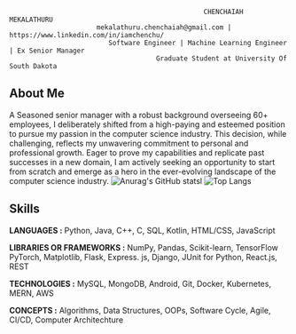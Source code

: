                                                      CHENCHAIAH MEKALATHURU
                          mekalathuru.chenchaiah@gmail.com | https://www.linkedin.com/in/iamchenchu/
                             Software Engineer | Machine Learning Engineer | Ex Senior Manager
                                         Graduate Student at University Of South Dakota

## About Me
A Seasoned senior manager with a robust background overseeing 60+ employees, I deliberately shifted from a high-paying and esteemed position
to pursue my passion in the computer science industry. This decision, while challenging, reflects my unwavering commitment to personal and
professional growth. Eager to prove my capabilities and replicate past successes in a new domain, I am actively seeking an opportunity to start from scratch and emerge as a hero in the ever-evolving landscape of the computer science industry.
![Anurag's GitHub statsl](https://github-readme-stats.vercel.app/api?username=iamchenchu&show_icons=true&theme=radical)
![Top Langs](https://github-readme-stats.vercel.app/api/top-langs/?username=iamchenchu&layout=compact)

## Skills

**LANGUAGES :** Python, Java, C++, C, SQL, Kotlin, HTML/CSS, JavaScript

**LIBRARIES OR FRAMEWORKS :** NumPy, Pandas, Scikit-learn, TensorFlow PyTorch, Matplotlib, Flask, Express. js, Django, JUnit for Python, React.js, REST

**TECHNOLOGIES :** MySQL, MongoDB, Android, Git, Docker, Kubernetes, MERN, AWS

**CONCEPTS :** Algorithms, Data Structures, OOPs, Software Cycle, Agile, CI/CD, Computer Architechture
